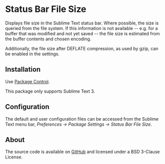 # Status Bar File Size

Displays file size in the Sublime Text status bar.
Where possible, the size is queried from the file system.
If this information is not available
-- e.g. for a buffer that was modified and not yet saved --
the file size is estimated
from the buffer contents and chosen encoding.

Additionally,
the file size after DEFLATE compression, as used by gzip,
can be enabled in the settings.


## Installation

Use [Package Control][pkgctrl].

This package only supports Sublime Text 3.

[pkgctrl]: https://packagecontrol.io


## Configuration

The default and user configuration files can be accessed from the Sublime Text
menu bar, *Preferences -> Package Settings -> Status Bar File Size*.


## About

The source code is available on [GitHub][src]
and licensed under a BSD 3-Clause License.

[src]: https://github.com/SublimeText/StatusBarFileSize
